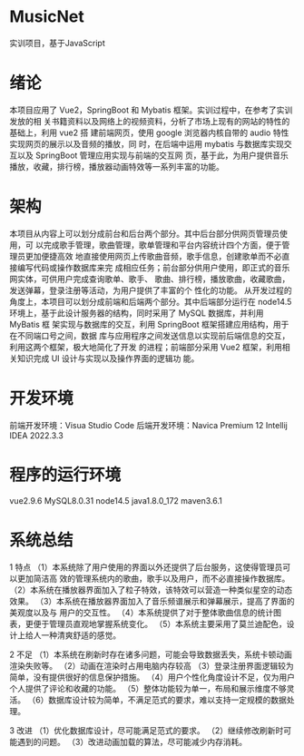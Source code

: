 # MusicNet
实训项目，基于JavaScript

# 绪论
本项目应用了 Vue2，SpringBoot 和 Mybatis 框架。实训过程中，在参考了实训发放的相
关书籍资料以及网络上的视频资料，分析了市场上现有的网站的特性的基础上，利用 vue2 搭
建前端网页，使用 google 浏览器内核自带的 audio 特性实现网页的展示以及音频的播放，同
时，在后端中运用 mybatis 与数据库实现交互以及 SpringBoot 管理应用实现与前端的交互网
页，基于此，为用户提供音乐播放，收藏，排行榜，播放器动画特效等一系列丰富的功能。

# 架构
本项目从内容上可以划分成前台和后台两个部分。其中后台部分供网页管理员使用，可
以完成歌手管理，歌曲管理，歌单管理和平台内容统计四个方面，便于管理员更加便捷高效
地直接使用网页上传歌曲音频，歌手信息，创建歌单而不必直接编写代码或操作数据库来完
成相应任务；前台部分供用户使用，即正式的音乐网实体，可供用户完成查询歌单、歌手、
歌曲、排行榜，播放歌曲，收藏歌曲，发送弹幕，登录注册等活动，为用户提供了丰富的个
性化的功能。
从开发过程的角度上，本项目可以划分成前端和后端两个部分。其中后端部分运行在
node14.5 环境上，基于此设计服务器的结构，同时采用了 MySQL 数据库，并利用 MyBatis 框
架实现与数据库的交互，利用 SpringBoot 框架搭建应用结构，用于在不同端口号之间，数据
库与应用程序之间发送信息以实现前后端信息的交互，利用这两个框架，极大地简化了开发
的进程；前端部分采用 Vue2 框架，利用相关知识完成 UI 设计与实现以及操作界面的逻辑功
能。

# 开发环境
前端开发环境：Visua Studio Code
后端开发环境：Navica Premium 12 Intellij IDEA 2022.3.3
# 程序的运行环境
vue2.9.6 MySQL8.0.31 node14.5 java1.8.0_172 maven3.6.1

# 系统总结
1 特点
（1）本系统除了用户使用的界面以外还提供了后台服务，这使得管理员可以更加简洁高
效的管理系统内的歌曲，歌手以及用户，而不必直接操作数据库。
（2）本系统在播放器界面加入了粒子特效，该特效可以营造一种类似星空的动态效果。
（3）本系统在播放器界面加入了音乐频谱展示和弹幕展示，提高了界面的美观度以及与
用户的交互性。
（4）本系统提供了对于整体歌曲信息的统计图表，更便于管理员直观地掌握系统变化。
（5）本系统主要采用了莫兰迪配色，设计上给人一种清爽舒适的感觉。

2 不足
（1）本系统在刷新时存在诸多问题，可能会导致数据丢失，系统卡顿动画渲染失败等。
（2）动画在渲染时占用电脑内存较高
（3）登录注册界面逻辑较为简单，没有提供很好的信息保护措施。
（4）用户个性化角度设计不足，仅为用户个人提供了评论和收藏的功能。
（5）整体功能较为单一，布局和展示维度不够灵活。
（6）数据库设计较为简单，不满足范式的要求，难以支持一定规模的数据处理。

3 改进
（1）优化数据库设计，尽可能满足范式的要求。
（2）继续修改刷新时可能遇到的问题。
（3）改进动画加载的算法，尽可能减少内存消耗。
